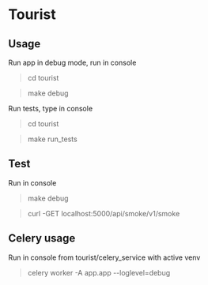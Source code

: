 # Tourist

## Usage

Run app in debug mode, run in console
> cd tourist

> make debug

Run tests, type in console
> cd tourist

> make run_tests 

## Test

Run in console
> make debug

> curl -GET localhost:5000/api/smoke/v1/smoke

## Celery usage

Run in console from tourist/celery_service with active venv
> celery worker -A app.app --loglevel=debug
